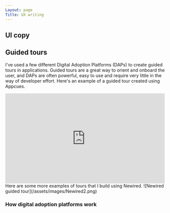 ```yaml
---
Layout: page
Title: UX writing
---
```

## UI copy 
## Guided tours
I've used a few different Digital Adoption Platforms (DAPs) to create guided tours in applications. 
Guided tours are a great way to orient and onboard the user, and DAPs are often powerful, easy to use and require very little in the way of developer effort. 
Here's an example of a guided tour created using Appcues. 
<div style="padding:56.25% 0 0 0;position:relative;"><iframe src="https://player.vimeo.com/video/378576478?h=c6a272389d&amp;badge=0&amp;autopause=0&amp;player_id=0&amp;app_id=58479" frameborder="0" allow="autoplay; fullscreen; picture-in-picture" allowfullscreen style="position:absolute;top:0;left:0;width:100%;height:100%;" title="UA dh live video"></iframe></div><script src="https://player.vimeo.com/api/player.js"></script>
Here are some more examples of tours that I build using Newired. 
![Newired guided tour](/assets/images/Newired2.png)

### How digital adoption platforms work 

